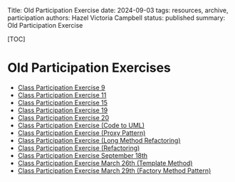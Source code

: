 Title: Old Participation Exercise
date: 2024-09-03
tags: resources, archive, participation
authors: Hazel Victoria Campbell
status: published
summary: Old Participation Exercise

[TOC]

# Old Participation Exercises

* [Class Participation Exercise 9]({filename}../archive/class_participation_exer9.md)
* [Class Participation Exercise 11]({filename}../archive/class_participation_exer11.md)
* [Class Participation Exercise 15]({filename}../archive/class_participation_exer15.md)
* [Class Participation Exercise 19]({filename}../archive/class_participation_exer19.md)
* [Class Participation Exercise 20]({filename}../archive/class_participation_exer20.md)
* [Class Participation Exercise (Code to UML)]({filename}../archive/class_participation_exer_codeToUML.md)
* [Class Participation Exercise (Proxy Pattern)]({filename}../archive/Class_Participation_Exercise_Proxy_Pattern.md)
* [Class Participation Exercise (Long Method Refactoring)](../archive/class_participation_exer_20200406_Long_Method_Refactoring.md)
* [Class Participation Exercise (Refactoring)](../archive/class_participation_exer_20200408_Refactoring.md)
* [Class Participation Exercise September 18th](../archive/class_participation_exer_sept18.md)
* [Class Participation Exercise March 26th (Template Method)](../archive/class_participation_exer_march26_Template_Method.md)
* [Class Participation Exercise March 29th (Factory Method Pattern)](../archive/class_participation_exer_march29_Factory_Method_Pattern.md)

